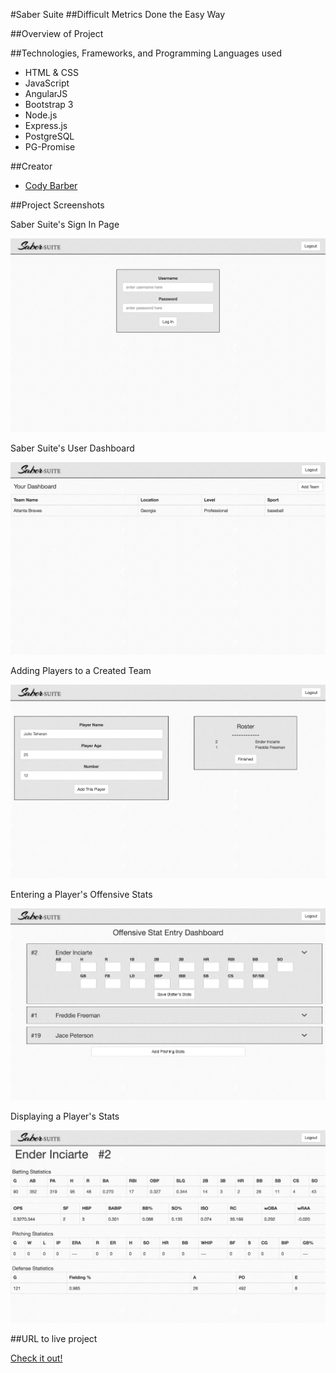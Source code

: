 #Saber Suite
##Difficult Metrics Done the Easy Way


##Overview of Project



##Technologies, Frameworks, and Programming Languages used
* HTML & CSS
* JavaScript
* AngularJS
* Bootstrap 3
* Node.js
* Express.js
* PostgreSQL
* PG-Promise


##Creator
* [Cody Barber](https://github.com/codybarber)


##Project Screenshots


Saber Suite's Sign In Page

![Saber Suite](images/login.png)


Saber Suite's User Dashboard

![Saber Suite](images/user_dashboard.png)


Adding Players to a Created Team

![Saber Suite](images/player_addition.png)


Entering a Player's Offensive Stats

![Saber Suite](images/offensive_stat_entry.png)


Displaying a Player's Stats

![Saber Suite](images/player_stats.png)



##URL to live project

[Check it out!]()
